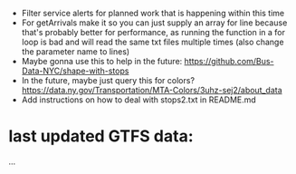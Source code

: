 - Filter service alerts for planned work that is happening within this time
- For getArrivals make it so you can just supply an array for line because that's probably better for performance, as running the function in a for loop is bad and will read the same txt files multiple times (also change the parameter name to lines)
- Maybe gonna use this to help in the future: https://github.com/Bus-Data-NYC/shape-with-stops
- In the future, maybe just query this for colors? https://data.ny.gov/Transportation/MTA-Colors/3uhz-sej2/about_data
- Add instructions on how to deal with stops2.txt in README.md 
# last updated GTFS data:
...